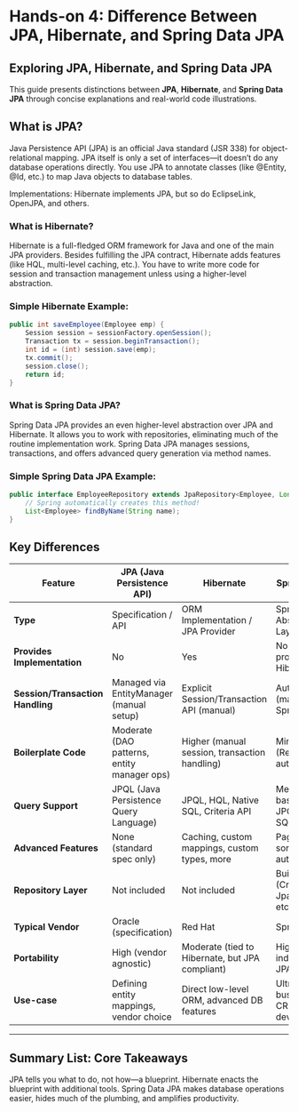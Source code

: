 # Hands-on 4: Difference Between JPA, Hibernate, and Spring Data JPA

## Exploring JPA, Hibernate, and Spring Data JPA
This guide presents  distinctions between **JPA**, **Hibernate**, and **Spring Data JPA** 
through concise explanations and real-world code illustrations.

## What is JPA?
Java Persistence API (JPA) is an official Java standard (JSR 338) for object-relational mapping. JPA itself is only a set of interfaces—it doesn’t do any database 
operations directly. You use JPA to annotate classes (like @Entity, @Id, etc.) to map Java objects to database tables.

Implementations: Hibernate implements JPA, but so do EclipseLink, OpenJPA, and others.

### What is Hibernate?
Hibernate is a full-fledged ORM framework for Java and one of the main JPA providers.
Besides fulfilling the JPA contract, Hibernate adds features (like HQL, multi-level caching, etc.).
You have to write more code for session and transaction management unless using a higher-level abstraction.

### Simple Hibernate Example:
```java
public int saveEmployee(Employee emp) {
    Session session = sessionFactory.openSession();
    Transaction tx = session.beginTransaction();
    int id = (int) session.save(emp);
    tx.commit();
    session.close();
    return id;
}
```

### What is Spring Data JPA?
Spring Data JPA provides an even higher-level abstraction over JPA and Hibernate.
It allows you to work with repositories, eliminating much of the routine implementation work.
Spring Data JPA manages sessions, transactions, and offers advanced query generation via method names.

### Simple Spring Data JPA Example:
```java
public interface EmployeeRepository extends JpaRepository<Employee, Long> {
    // Spring automatically creates this method!
    List<Employee> findByName(String name);
}
```

## Key Differences

| Feature                        | **JPA** (Java Persistence API)                | **Hibernate**                                   | **Spring Data JPA**                          |
|---------------------------------|-----------------------------------------------|-------------------------------------------------|----------------------------------------------|
| **Type**                       | Specification / API                           | ORM Implementation / JPA Provider               | Spring Abstraction Layer over JPA            |
| **Provides Implementation**     | No                                         | Yes                                          | No (requires JPA provider like Hibernate)  |
| **Session/Transaction Handling**| Managed via EntityManager (manual setup)      | Explicit Session/Transaction API (manual)       | Automatic (managed by Spring)                |
| **Boilerplate Code**            | Moderate (DAO patterns, entity manager ops)   | Higher (manual session, transaction handling)   | Minimal (Repositories, auto-queries)         |
| **Query Support**               | JPQL (Java Persistence Query Language)        | JPQL, HQL, Native SQL, Criteria API             | Method-name based queries, JPQL, custom SQL  |
| **Advanced Features**           | None (standard spec only)                     | Caching, custom mappings, custom types, more    | Pagination, sorting, auditing, auto-impl.    |
| **Repository Layer**            | Not included                                  | Not included                                    | Built-in (CrudRepository, JpaRepository, etc)|
| **Typical Vendor**              | Oracle (specification)                        | Red Hat                                         | Spring Team                                  |
| **Portability**                 | High (vendor agnostic)                        | Moderate (tied to Hibernate, but JPA compliant) | High (vendor independent via JPA)            |
| **Use-case**                    | Defining entity mappings, vendor choice       | Direct low-level ORM, advanced DB features      | Ultra-fast business CRUD/repo development    |

---


## Summary List: Core Takeaways
JPA tells you what to do, not how—a blueprint.
Hibernate enacts the blueprint with additional tools.
Spring Data JPA makes database operations easier, hides much of the plumbing, and amplifies productivity.
